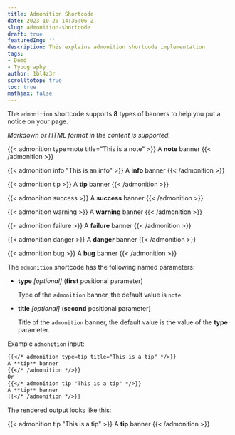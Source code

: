 ```yaml
---
title: Admonition Shortcode
date: 2023-10-20 14:36:06 Z
slug: admonition-shortcode
draft: true
featuredImg: ''
description: This explains admonition shortcode implementation
tags:
- Demo
- Typography
author: 1bl4z3r
scrolltotop: true
toc: true
mathjax: false
---
```


The `admonition` shortcode supports **8** types of banners to help you put a notice on your page.

*Markdown or HTML format in the content is supported.*

{{< admonition type=note title="This is a note" >}}
A **note** banner
{{< /admonition >}}

{{< admonition info "This is an info" >}}
A **info** banner
{{< /admonition >}}

{{< admonition tip >}}
A **tip** banner
{{< /admonition >}}

{{< admonition success >}}
A **success** banner
{{< /admonition >}}

{{< admonition warning >}}
A **warning** banner
{{< /admonition >}}

{{< admonition failure >}}
A **failure** banner
{{< /admonition >}}

{{< admonition danger >}}
A **danger** banner
{{< /admonition >}}

{{< admonition bug >}}
A **bug** banner
{{< /admonition >}}

The `admonition` shortcode has the following named parameters:

* **type** *[optional]* (**first** positional parameter)

    Type of the `admonition` banner, the default value is `note`.

* **title** *[optional]* (**second** positional parameter)

    Title of the `admonition` banner, the default value is the value of the **type** parameter.

Example `admonition` input:

```markdown
{{</* admonition type=tip title="This is a tip" */>}}
A **tip** banner
{{</* /admonition */>}}
Or
{{</* admonition tip "This is a tip" */>}}
A **tip** banner
{{</* /admonition */>}}
```

The rendered output looks like this:

{{< admonition tip "This is a tip" >}}
A **tip** banner
{{< /admonition >}}
